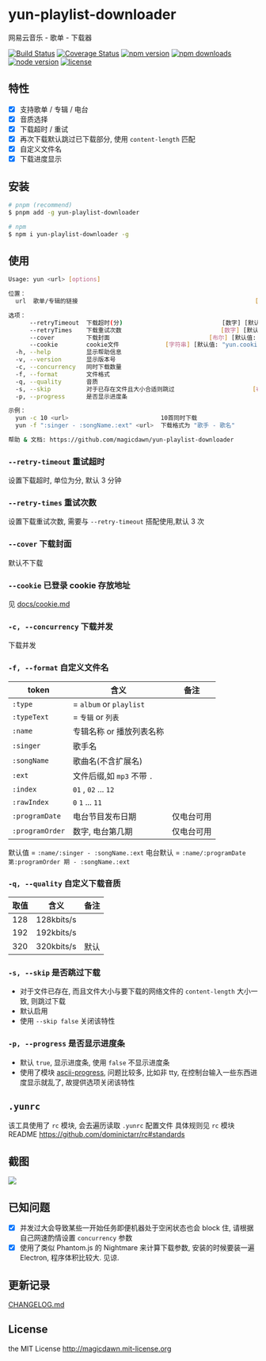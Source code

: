 # yun-playlist-downloader

网易云音乐 - 歌单 - 下载器

[![Build Status](https://img.shields.io/travis/magicdawn/yun-playlist-downloader.svg?style=flat-square)](https://travis-ci.org/magicdawn/yun-playlist-downloader)
[![Coverage Status](https://img.shields.io/codecov/c/github/magicdawn/yun-playlist-downloader.svg?style=flat-square)](https://codecov.io/gh/magicdawn/yun-playlist-downloader)
[![npm version](https://img.shields.io/npm/v/yun-playlist-downloader.svg?style=flat-square)](https://www.npmjs.com/package/yun-playlist-downloader)
[![npm downloads](https://img.shields.io/npm/dm/yun-playlist-downloader.svg?style=flat-square)](https://www.npmjs.com/package/yun-playlist-downloader)
[![node version](https://img.shields.io/node/v/yun-playlist-downloader.svg?style=flat-square)](#)
[![license](https://img.shields.io/npm/l/yun-playlist-downloader.svg?style=flat-square)](#)

## 特性

- [x] 支持歌单 / 专辑 / 电台
- [x] 音质选择
- [x] 下载超时 / 重试
- [x] 再次下载默认跳过已下载部分, 使用 `content-length` 匹配
- [x] 自定义文件名
- [x] 下载进度显示

## 安装

```sh
# pnpm (recommend)
$ pnpm add -g yun-playlist-downloader

# npm
$ npm i yun-playlist-downloader -g
```

## 使用

```sh
Usage: yun <url> [options]

位置：
  url  歌单/专辑的链接                                                  [字符串]

选项：
      --retryTimeout  下载超时(分)                            [数字] [默认值: 3]
      --retryTimes    下载重试次数                            [数字] [默认值: 3]
      --cover         下载封面                            [布尔] [默认值: false]
      --cookie        cookie文件             [字符串] [默认值: "yun.cookie.txt"]
  -h, --help          显示帮助信息                                        [布尔]
  -v, --version       显示版本号                                          [布尔]
  -c, --concurrency   同时下载数量                                        [数字]
  -f, --format        文件格式                                          [字符串]
  -q, --quality       音质                                                [数字]
  -s, --skip          对于已存在文件且大小合适则跳过                      [布尔]
  -p, --progress      是否显示进度条                                      [布尔]

示例：
  yun -c 10 <url>                          10首同时下载
  yun -f ":singer - :songName.:ext" <url>  下载格式为 "歌手 - 歌名"

帮助 & 文档: https://github.com/magicdawn/yun-playlist-downloader
```

### `--retry-timeout` 重试超时

设置下载超时, 单位为分, 默认 3 分钟

### `--retry-times` 重试次数

设置下载重试次数, 需要与 `--retry-timeout` 搭配使用,默认 3 次

### `--cover` 下载封面

默认不下载

### `--cookie` 已登录 cookie 存放地址

见 [docs/cookie.md](docs/cookie.md)

### `-c, --concurrency` 下载并发

下载并发

### `-f, --format` 自定义文件名

| token           | 含义                       | 备注       |
| --------------- | -------------------------- | ---------- |
| `:type`         | = `album` or `playlist`    |            |
| `:typeText`     | = `专辑` or `列表`         |            |
| `:name`         | 专辑名称 or 播放列表名称   |            |
| `:singer`       | 歌手名                     |            |
| `:songName`     | 歌曲名(不含扩展名)         |            |
| `:ext`          | 文件后缀,如 `mp3` 不带 `.` |            |
| `:index`        | `01` , `02` ... `12`       |            |
| `:rawIndex`     | `0` `1` ... `11`           |            |
| `:programDate`  | 电台节目发布日期           | 仅电台可用 |
| `:programOrder` | 数字, 电台第几期           | 仅电台可用 |

默认值 = `:name/:singer - :songName.:ext`
电台默认 = `:name/:programDate 第:programOrder 期 - :songName.:ext`

### `-q, --quality` 自定义下载音质

| 取值 | 含义       | 备注 |
| ---- | ---------- | ---- |
| 128  | 128kbits/s |      |
| 192  | 192kbits/s |      |
| 320  | 320kbits/s | 默认 |

### `-s, --skip` 是否跳过下载

- 对于文件已存在, 而且文件大小与要下载的网络文件的 `content-length` 大小一致, 则跳过下载
- 默认启用
- 使用 `--skip false` 关闭该特性

### `-p, --progress` 是否显示进度条

- 默认 `true`, 显示进度条, 使用 `false` 不显示进度条
- 使用了模块 [ascii-progress](https://github.com/bubkoo/ascii-progress), 问题比较多, 比如非 tty, 在控制台输入一些东西进度显示就乱了, 故提供选项关闭该特性

## `.yunrc`

该工具使用了 `rc` 模块, 会去遍历读取 `.yunrc` 配置文件
具体规则见 `rc` 模块 README https://github.com/dominictarr/rc#standards

## 截图

![](https://raw.githubusercontent.com/magicdawn/yun-playlist-downloader/master/yun.png)

## 已知问题

- [x] 并发过大会导致某些一开始任务即便机器处于空闲状态也会 block 住, 请根据自己网速酌情设置 `concurrency` 参数
- [x] 使用了类似 Phantom.js 的 Nightmare 来计算下载参数, 安装的时候要装一遍 Electron, 程序体积比较大. 见谅.

## 更新记录

[CHANGELOG.md](CHANGELOG.md)

## License

the MIT License http://magicdawn.mit-license.org
